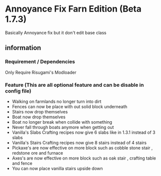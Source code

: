 # Annoyance Fix Farn Edition (Beta 1.7.3)
 Basically Annoyance fix but it don't edit base class
## information
### Requirement / Dependencies
Only Require Risugami's Modloader
### Feature (This are all optional feature and can be disable in config file)
- Walking on farmlands no longer turn into dirt
- Fences can now be place with out solid block underneath
- Stairs now drop themselves
- Boat now drop themselves
- Boat no longer break when collide with something
- Never fall through boats anymore when getting out
- Vanilla's Slabs Crafting recipes now give 6 slabs like in 1.3.1 instead of 3 slabs
- Vanilla's Stairs Crafting recipes now give 8 stairs instead of 4 stairs
- Pickaxe's are now effective on more block such as cobble stone stair , redstone ore and furnace
- Axes's are now effective on more block such as oak stair , crafting table and fence
- You can now place vanilla stairs upside down

